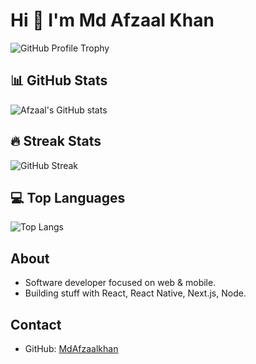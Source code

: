 # Hi 👋 I'm Md Afzaal Khan

![GitHub Profile Trophy](https://github-profile-trophy.vercel.app/?username=MdAfzaalkhan&theme=radical&no-frame=true&column=8&margin-w=15)

## 📊 GitHub Stats
![Afzaal's GitHub stats](https://github-readme-stats.vercel.app/api?username=MdAfzaalkhan&show_icons=true&theme=radical)

## 🔥 Streak Stats
![GitHub Streak](https://streak-stats.demolab.com?user=MdAfzaalkhan&theme=radical&hide_border=true)

## 💻 Top Languages
![Top Langs](https://github-readme-stats.vercel.app/api/top-langs/?username=MdAfzaalkhan&layout=compact&theme=radical)

## About
- Software developer focused on web & mobile.
- Building stuff with React, React Native, Next.js, Node.

## Contact
- GitHub: [MdAfzaalkhan](https://github.com/MdAfzaalkhan)

